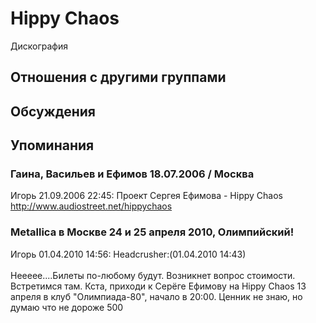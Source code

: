 # Hippy Chaos

Дискография

## Отношения с другими группами


## Обсуждения


## Упоминания

### Гаина, Васильев и Ефимов 18.07.2006 / Москва

Игорь 21.09.2006 22:45:
Проект Сергея Ефимова - Hippy Chaos<BR><A HREF="http://www.audiostreet.net/hippychaos" TARGET="_blank">http://www.audiostreet.net/hippychaos</A>

### Metallica в Москве 24 и 25 апреля 2010, Олимпийский!

Игорь 01.04.2010 14:56:
Headcrusher:(01.04.2010 14:43)<BR><BR>Неееее....Билеты по-любому будут. Возникнет вопрос стоимости. Встретимся там. Кста, приходи к Серёге Ефимову на Hippy Chaos 13 апреля в клуб "Олимпиада-80", начало в 20:00. Ценник не знаю, но думаю что не дороже 500


